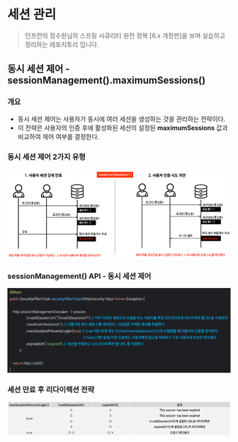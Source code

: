 # 세션 관리

> 인프런의 정수원님의 스프링 시큐리티 완전 정복 [6.x 개정판]을 보며 실습하고 정리하는 레포지토리 입니다.

## 동시 세션 제어 - sessionManagement().maximumSessions()
### 개요
- 동시 세션 제어는 사용자가 동시에 여러 세션을 생성하는 것을 관리하는 전략이다.
- 이 전략은 사용자의 인증 후에 활성화된 세션의 설정된 **maximumSessions** 값과 비교하여 제어 여부를 결정한다.

### 동시 세션 제어 2가지 유형
![img.png](사진폴더/05/동시%20세션%20제어%202가지%20유형.png)

### sessionManagement() API - 동시 세션 제어
![img.png](사진폴더/05/sessionManagement()%20API%20-%20동시%20세션%20제어.png)

### 세션 만료 후 리다이렉션 전략
![img.png](사진폴더/05/세션%20만료%20후%20리다이렉션%20전략.png)